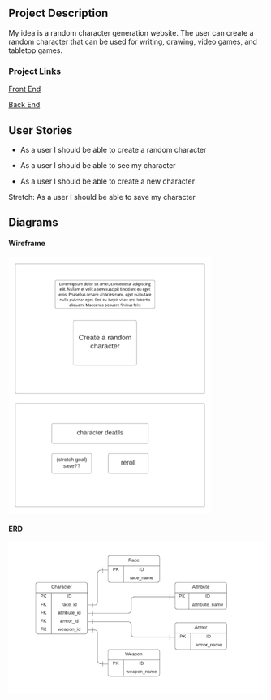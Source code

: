 ## Project Description

My idea is a random character generation website. The user can create a random character that can be used for writing, drawing, video games, and tabletop games.

### Project Links 

[Front End](https://github.com/EricBrown589/capstone-frontend)

[Back End](https://github.com/EricBrown589/capstone-backend)

## User Stories

- As a user I should be able to create a random character

- As a user I should be able to see my character

- As a user I should be able to create a new character

Stretch: As a user I should be able to save my character

## Diagrams

#### Wireframe

<img src="https://github.com/EricBrown589/capstone-frontend/blob/master/planning/diagrams/Capstone%20wireframe.png" width="400">

#### ERD

<img src="https://github.com/EricBrown589/capstone-frontend/blob/master/planning/diagrams/Capstone-ERD.PNG" width="600">
